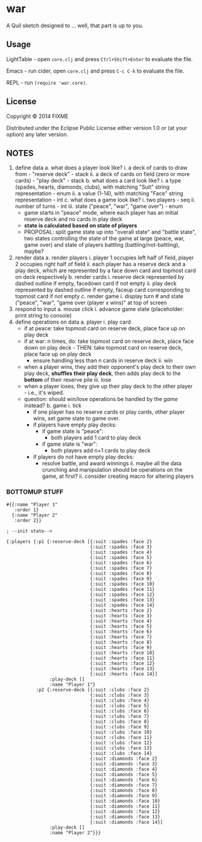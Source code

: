 # war

A Quil sketch designed to ... well, that part is up to you.

## Usage

LightTable - open `core.clj` and press `Ctrl+Shift+Enter` to evaluate the file.

Emacs - run cider, open `core.clj` and press `C-c C-k` to evaluate the file.

REPL - run `(require 'war.core)`.

## License

Copyright © 2014 FIXME

Distributed under the Eclipse Public License either version 1.0 or (at
your option) any later version.

## NOTES

1. define data
  a. what does a player look like?
    i. a deck of cards to draw from - "reserve deck" - stack
    ii. a deck of cards on field (zero or more cards) - "play deck" - stack
  b. what does a card look like?
    i. a type (spades, hearts, diamonds, clubs), with matching "Suit" string representation - enum 
    ii. a value (1-14), with matching "Face" string representation - int
  c. what does a game look like?
    i. two players - seq
    ii. number of turns - int
    iii. state ("peace", "war", "game over") - enum
      - game starts in "peace" mode, where each player has an initial reserve deck and no cards in play deck
      - **state is calculated based on state of players**
      - PROPOSAL: split game state up into "overall state" and "battle state", two states controlling the state of the game at large (peace, war, game over) and state of players battling (battling/not-battling), maybe?
2. render data
  a. render players
    i. player 1 occupies left half of field, player 2 occupies right half of field
    ii. each player has a reserve deck and a play deck, which are represented by a face down card and topmost card on deck respectively
  b. render cards
    i. reserve deck represented by dashed outline if empty, facedown card if not empty
    ii. play deck represented by dashed outline if empty, faceup card corresponding to topmost card if not empty
  c. render game
    i. display turn # and state ("peace", "war", "game over (player x wins)" at top of screen
3. respond to input
  a. mouse click
    i. advance game state (placeholder: print string to console)
4. define operations on data
  a. player
    i. play card
      - if at peace: take topmost card on reserve deck, place face up on play deck
      - if at war: n times, do: take topmost card on reserve deck, place face down on play deck - THEN: take topmost card on reserve deck, place face up on play deck
        - ensure handling less than n cards in reserve deck
    ii. win
      - when a player wins, they add their opponent's play deck to their own play deck, **shuffles their play deck**, then adds play deck to the **bottom** of their reserve pile
    iii. lose
      - when a player loses, they give up their play deck to the other player - i.e., it's wiped.
    - question: should win/lose operations be handled by the *game* instead?
  b. game
    i. tick
      - if one player has no reserve cards or play cards, other player wins, set game state to game over.
      - if players have empty play decks:
        - if game state is "peace":
          - both players add 1 card to play deck
        - if game state is "war":
          - both players add n+1 cards to play deck
      - if players do not have empty play decks:
        - resolve battle, and award winnings
    ii. maybe all the data crunching and manipulation should be operations on the game, at first?
    ii. consider creating macro for altering players


### BOTTOMUP STUFF

```
#{{:name "Player 1"
   :order 1}
  {:name "Player 2"
   :order 2}}

; --init state-->

{:players {:p1 {:reserve-deck [{:suit :spades :face 2}
                               {:suit :spades :face 3}
                               {:suit :spades :face 4}
                               {:suit :spades :face 5}
                               {:suit :spades :face 6}
                               {:suit :spades :face 7}
                               {:suit :spades :face 8}
                               {:suit :spades :face 9}
                               {:suit :spades :face 10}
                               {:suit :spades :face 11}
                               {:suit :spades :face 12}
                               {:suit :spades :face 13}
                               {:suit :spades :face 14}
                               {:suit :hearts :face 2}
                               {:suit :hearts :face 3}
                               {:suit :hearts :face 4}
                               {:suit :hearts :face 5}
                               {:suit :hearts :face 6}
                               {:suit :hearts :face 7}
                               {:suit :hearts :face 8}
                               {:suit :hearts :face 9}
                               {:suit :hearts :face 10}
                               {:suit :hearts :face 11}
                               {:suit :hearts :face 12}
                               {:suit :hearts :face 13}
                               {:suit :hearts :face 14}]
                :play-deck []
                :name "Player 1"}
           :p2 {:reserve-deck [{:suit :clubs :face 2}
                               {:suit :clubs :face 3}
                               {:suit :clubs :face 4}
                               {:suit :clubs :face 5}
                               {:suit :clubs :face 6}
                               {:suit :clubs :face 7}
                               {:suit :clubs :face 8}
                               {:suit :clubs :face 9}
                               {:suit :clubs :face 10}
                               {:suit :clubs :face 11}
                               {:suit :clubs :face 12}
                               {:suit :clubs :face 13}
                               {:suit :clubs :face 14}
                               {:suit :diamonds :face 2}
                               {:suit :diamonds :face 3}
                               {:suit :diamonds :face 4}
                               {:suit :diamonds :face 5}
                               {:suit :diamonds :face 6}
                               {:suit :diamonds :face 7}
                               {:suit :diamonds :face 8}
                               {:suit :diamonds :face 9}
                               {:suit :diamonds :face 10}
                               {:suit :diamonds :face 11}
                               {:suit :diamonds :face 12}
                               {:suit :diamonds :face 13}
                               {:suit :diamonds :face 14}]
                :play-deck []
                :name "Player 2"}}}
```
